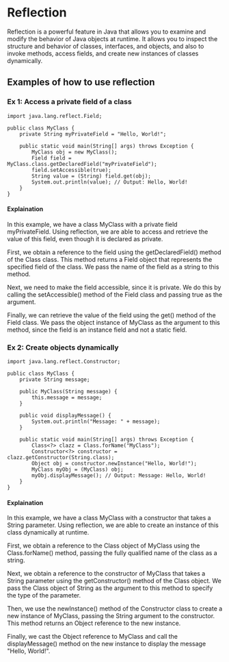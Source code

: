 # Reflection

Reflection is a powerful feature in Java that allows you to examine and modify the behavior of Java objects at runtime. It allows you to inspect the structure and behavior of classes, interfaces, and objects, and also to invoke methods, access fields, and create new instances of classes dynamically.

## Examples of how to use reflection 

### Ex 1: Access a private field of a class
```
import java.lang.reflect.Field;

public class MyClass {
    private String myPrivateField = "Hello, World!";

    public static void main(String[] args) throws Exception {
        MyClass obj = new MyClass();
        Field field = MyClass.class.getDeclaredField("myPrivateField");
        field.setAccessible(true);
        String value = (String) field.get(obj);
        System.out.println(value); // Output: Hello, World!
    }
}
```
#### Explaination
In this example, we have a class MyClass with a private field myPrivateField. Using reflection, we are able to access and retrieve the value of this field, even though it is declared as private.

First, we obtain a reference to the field using the getDeclaredField() method of the Class class. This method returns a Field object that represents the specified field of the class. We pass the name of the field as a string to this method.

Next, we need to make the field accessible, since it is private. We do this by calling the setAccessible() method of the Field class and passing true as the argument.

Finally, we can retrieve the value of the field using the get() method of the Field class. We pass the object instance of MyClass as the argument to this method, since the field is an instance field and not a static field.


### Ex 2: Create objects dynamically
```
import java.lang.reflect.Constructor;

public class MyClass {
    private String message;

    public MyClass(String message) {
        this.message = message;
    }

    public void displayMessage() {
        System.out.println("Message: " + message);
    }

    public static void main(String[] args) throws Exception {
        Class<?> clazz = Class.forName("MyClass");
        Constructor<?> constructor = clazz.getConstructor(String.class);
        Object obj = constructor.newInstance("Hello, World!");
        MyClass myObj = (MyClass) obj;
        myObj.displayMessage(); // Output: Message: Hello, World!
    }
}
```
#### Explaination
In this example, we have a class MyClass with a constructor that takes a String parameter. Using reflection, we are able to create an instance of this class dynamically at runtime.

First, we obtain a reference to the Class object of MyClass using the Class.forName() method, passing the fully qualified name of the class as a string.

Next, we obtain a reference to the constructor of MyClass that takes a String parameter using the getConstructor() method of the Class object. We pass the Class object of String as the argument to this method to specify the type of the parameter.

Then, we use the newInstance() method of the Constructor class to create a new instance of MyClass, passing the String argument to the constructor. This method returns an Object reference to the new instance.

Finally, we cast the Object reference to MyClass and call the displayMessage() method on the new instance to display the message "Hello, World!".


